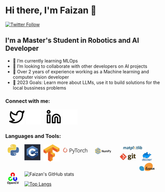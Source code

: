 # Hi there, I'm Faizan 👋 

[![Twitter Follow](https://img.shields.io/twitter/follow/faizan?color=1DA1F2&logo=twitter&style=for-the-badge)](https://twitter.com/EngrFaizan786)

## I'm a Master's Student in Robotics and AI Developer

- 🌱 I’m currently learning MLOps
- 👯 I’m looking to collaborate with other developers on AI projects
- 🌱 Over 2 years of experience working as a Machine learning and computer vision developer
- 🥅 2023 Goals: Learn more about LLMs, use it to build solutions for the local bussiness problems

### Connect with me:

&nbsp;&nbsp;
[![website](./img/twitter-light.svg)](https://twitter.com/EngrFaizan786#gh-light-mode-only)
[![website](./img/twitter-dark.svg)](https://twitter.com/EngrFaizan786#gh-dark-mode-only)
&nbsp;&nbsp;
[![website](./img/linkedin-light.svg)](https://www.linkedin.com/in/muhammad-faizan-artificial-intelligence/#gh-light-mode-only)
[![website](./img/linkedin-dark.svg)](https://www.linkedin.com/in/muhammad-faizan-artificial-intelligence/#gh-dark-mode-only)

### Languages and Tools:

<img align="left" alt="Python" width= "50px" src="img/python.png" style="padding-right:10px;" />
<img align="left" alt="C++" width="50px" src="img/c++.png" style="padding-right:10px;" />
<img align="left" alt="TensorFlow" width="50px" src="img/tf.png" style="padding-right:10px;" />
<img align="left" alt="Pytorch" width="80px" src="img/torch.png" style="padding-right:10px;" />
<img align="left" alt="numpy" width="80px" src="img/numpy.png" style="padding-right:10px;" />
<img align="left" alt="matplotlib" width="80px" src="img/matplotlib.png" style="padding-right:10px;" />
<img align="left" alt="git" width="50px" src="img/git.png" style="padding-right:10px;" />
<img align="left" alt="docker" width="50px" src="img/docker.png" style="padding-right:10px;" />
<img align="left" alt="Sklearn" width="50px" src="img/sklearn.png" style="padding-right:10px;" />
<img align="left" alt="opencv" width="50px" src="img/cv.png" style="padding-right:10px;" />

![Faizan's GitHub stats](https://github-readme-stats.vercel.app/api?username=faizan1234567&count_private=true&show_icons=true&theme=radical&align=left)

[![Top Langs](https://github-readme-stats.vercel.app/api/top-langs/?username=faizan1234567&hide_progress=true)](https://github.com/anuraghazra/github-readme-stats)

<!-- (https://github.com/anuraghazra/github-readme-stats)
![Faizan's GitHub stats](https://github-readme-stats.vercel.app/api?username=faizan1234567&count_private=true)
![Faizan's GitHub stats](https://github-readme-stats.vercel.app/api?username=faizan1234567&show_icons=true)
![Faizan's GitHub stats](https://github-readme-stats.vercel.app/api?username=faizan1234567&show_icons=true&theme=radical) -->
<!-- ![Anurag's GitHub stats](https://github-readme-stats.vercel.app/api?username=anuraghazra&hide=contribs,prs) -->
